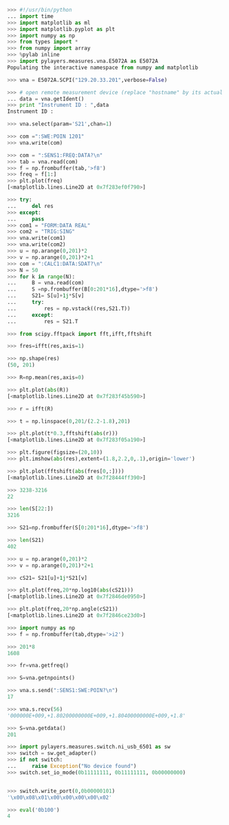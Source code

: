 ```python
>>> #!/usr/bin/python
... import time
>>> import matplotlib as ml
>>> import matplotlib.pyplot as plt
>>> import numpy as np
>>> from types import *
>>> from numpy import array
>>> %pylab inline
>>> import pylayers.measures.vna.E5072A as E5072A
Populating the interactive namespace from numpy and matplotlib
```

```python
>>> vna = E5072A.SCPI("129.20.33.201",verbose=False)
```

```python
>>> # open remote measurement device (replace "hostname" by its actual name)
... data = vna.getIdent()
>>> print "Instrument ID : ",data
Instrument ID :
```

```python
>>> vna.select(param='S21',chan=1)
```

```python
>>> com =":SWE:POIN 1201"
>>> vna.write(com)
```

```python
>>> com = ":SENS1:FREQ:DATA?\n"
>>> tab = vna.read(com)
>>> f = np.frombuffer(tab,'>f8')
>>> freq = f[1:]
>>> plt.plot(freq)
[<matplotlib.lines.Line2D at 0x7f283ef0f790>]
```

```python
>>> try:
...     del res
>>> except:
...     pass
>>> com1 = "FORM:DATA REAL"
>>> com2 = "TRIG:SING"
>>> vna.write(com1)
>>> vna.write(com2)
>>> u = np.arange(0,201)*2
>>> v = np.arange(0,201)*2+1
>>> com = ":CALC1:DATA:SDAT?\n"
>>> N = 50
>>> for k in range(N):
...     B = vna.read(com)
...     S =np.frombuffer(B[0:201*16],dtype='>f8')
...     S21= S[u]+1j*S[v]
...     try:
...         res = np.vstack((res,S21.T))
...     except:
...         res = S21.T
```

```python
>>> from scipy.fftpack import fft,ifft,fftshift
```

```python
>>> fres=ifft(res,axis=1)
```

```python
>>> np.shape(res)
(50, 201)
```

```python
>>> R=np.mean(res,axis=0)
```

```python
>>> plt.plot(abs(R))
[<matplotlib.lines.Line2D at 0x7f283f45b590>]
```

```python
>>> r = ifft(R)
```

```python
>>> t = np.linspace(0,201/(2.2-1.8),201)
```

```python
>>> plt.plot(t*0.3,fftshift(abs(r)))
[<matplotlib.lines.Line2D at 0x7f283f05a190>]
```

```python
>>> plt.figure(figsize=(20,10))
>>> plt.imshow(abs(res),extent=(1.8,2.2,0,.1),origin='lower')
```

```python
>>> plt.plot(fftshift(abs(fres[0,:])))
[<matplotlib.lines.Line2D at 0x7f28444ff390>]
```

```python
>>> 3238-3216
22
```

```python
>>> len(S[22:])
3216
```

```python
>>> S21=np.frombuffer(S[0:201*16],dtype='>f8')
```

```python
>>> len(S21)
402
```

```python
>>> u = np.arange(0,201)*2
>>> v = np.arange(0,201)*2+1
```

```python
>>> cS21= S21[u]+1j*S21[v]
```

```python
>>> plt.plot(freq,20*np.log10(abs(cS21)))
[<matplotlib.lines.Line2D at 0x7f2846de0950>]
```

```python
>>> plt.plot(freq,20*np.angle(cS21))
[<matplotlib.lines.Line2D at 0x7f2846ce23d0>]
```

```python
>>> import numpy as np
>>> f = np.frombuffer(tab,dtype='>i2')
```

```python
>>> 201*8
1608
```

```python
>>> fr=vna.getfreq()
```

```python
>>> S=vna.getnpoints()
```

```python
>>> vna.s.send(":SENS1:SWE:POIN?\n")
17
```

```python
>>> vna.s.recv(56)
'000000E+009,+1.80200000000E+009,+1.80400000000E+009,+1.8'
```

```python
>>> S=vna.getdata()
201
```

```python
>>> import pylayers.measures.switch.ni_usb_6501 as sw
>>> switch = sw.get_adapter()
>>> if not switch:
...     raise Exception("No device found")
>>> switch.set_io_mode(0b11111111, 0b11111111, 0b00000000)
```

```python

```

```python
>>> switch.write_port(0,0b00000101)
'\x00\x08\x01\x00\x00\x00\x00\x02'
```

```python
>>> eval('0b100')
4
```

```python

```
